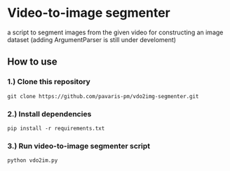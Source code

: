 # Video-to-image segmenter
a script to segment images from the given video for constructing an image dataset (adding ArgumentParser is still under develoment)


## How to use

### 1.) Clone this repository
```
git clone https://github.com/pavaris-pm/vdo2img-segmenter.git
```

### 2.) Install dependencies
```
pip install -r requirements.txt
```

### 3.) Run video-to-image segmenter script
```
python vdo2im.py
```
